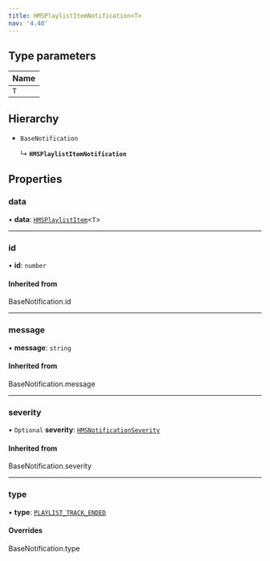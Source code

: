 ```yaml
---
title: HMSPlaylistItemNotification<T>
nav: '4.40'
---
```


## Type parameters

| Name |
| :--- |
| `T`  |

## Hierarchy

- `BaseNotification`

  ↳ **`HMSPlaylistItemNotification`**

## Properties

### data

• **data**: [`HMSPlaylistItem`](/api-reference/javascript/v2/interfaces/HMSPlaylistItem)<`T`\>

---

### id

• **id**: `number`

#### Inherited from

BaseNotification.id

---

### message

• **message**: `string`

#### Inherited from

BaseNotification.message

---

### severity

• `Optional` **severity**: [`HMSNotificationSeverity`](/api-reference/javascript/v2/enums/HMSNotificationSeverity)

#### Inherited from

BaseNotification.severity

---

### type

• **type**: [`PLAYLIST_TRACK_ENDED`](/api-reference/javascript/v2/enums/HMSNotificationTypes#playlist_track_ended)

#### Overrides

BaseNotification.type
